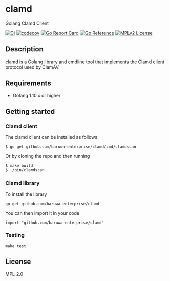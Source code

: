 # clamd

Golang Clamd Client

[![Ci](https://github.com/baruwa-enterprise/clamd/workflows/Ci/badge.svg)](https://github.com/baruwa-enterprise/clamd/actions?query=workflow%3ACi)
[![codecov](https://codecov.io/gh/baruwa-enterprise/clamd/branch/master/graph/badge.svg)](https://codecov.io/gh/baruwa-enterprise/clamd)
[![Go Report Card](https://goreportcard.com/badge/github.com/baruwa-enterprise/clamd)](https://goreportcard.com/report/github.com/baruwa-enterprise/clamd)
[![Go Reference](https://pkg.go.dev/badge/github.com/baruwa-enterprise/clamd.svg)](https://pkg.go.dev/github.com/baruwa-enterprise/clamd)
[![MPLv2 License](https://img.shields.io/badge/license-MPLv2-blue.svg?style=flat-square)](https://www.mozilla.org/MPL/2.0/)

## Description

clamd is a Golang library and cmdline tool that implements the
Clamd client protocol used by ClamAV.

## Requirements

* Golang 1.10.x or higher

## Getting started

### Clamd client

The clamd client can be installed as follows

```console
$ go get github.com/baruwa-enterprise/clamd/cmd/clamdscan
```

Or by cloning the repo and then running

```console
$ make build
$ ./bin/clamdscan
```

### Clamd library

To install the library

```console
go get github.com/baruwa-enterprise/clamd
```

You can then import it in your code

```golang
import "github.com/baruwa-enterprise/clamd"
```

### Testing

``make test``

## License

MPL-2.0
